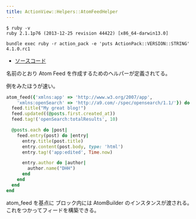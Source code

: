 ```yaml
---
title: ActionView::Helpers::AtomFeedHelper
---
```


```
$ ruby -v
ruby 2.1.1p76 (2013-12-25 revision 44422) [x86_64-darwin13.0]
```

```
bundle exec ruby -r action_pack -e 'puts ActionPack::VERSION::STRING'
4.1.0.rc1
```

* [ソースコード](https://github.com/rails/rails/blob/v4.1.0.rc1/actionview/lib/action_view/helpers/atom_feed_helper.rb)

名前のとおり Atom Feed を作成するためのヘルパーが定義されてる。

例をみたほうが速い。

```ruby
atom_feed({'xmlns:app' => 'http://www.w3.org/2007/app',
    'xmlns:openSearch' => 'http://a9.com/-/spec/opensearch/1.1/'}) do |feed|
  feed.title("My great blog!")
  feed.updated((@posts.first.created_at))
  feed.tag!('openSearch:totalResults', 10)

  @posts.each do |post|
    feed.entry(post) do |entry|
      entry.title(post.title)
      entry.content(post.body, type: 'html')
      entry.tag!('app:edited', Time.now)

      entry.author do |author|
        author.name("DHH")
      end
    end
  end
end
```

atom_feed を基点に ブロック内には AtomBuilder のインスタンスが渡される。
これをつかってフィードを構築できる。
